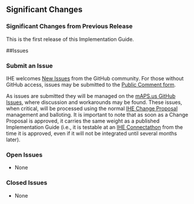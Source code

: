 
## Significant Changes

### Significant Changes from Previous Release

This is the first release of this Implementation Guide.

##Issues

### Submit an Issue
IHE welcomes [New Issues](https://github.com/IHE/PCC.mAPS.us/issues/new/choose) from the GitHub community. 
For those without GitHub access, issues may be submitted to the [Public Comment form](https://www.ihe.net/PCC_Public_Comments/).

As issues are submitted they will be managed on the [mAPS.us GitHub Issues](https://github.com/IHE/PCC.mAPS.us/issues), where discussion and workarounds may be found. These issues, when critical, will be processed using the normal [IHE Change Proposal](https://wiki.ihe.net/index.php/Category:CPs) management and balloting. It is important to note that as soon as a Change Proposal is approved, it carries the same weight as a published Implementation Guide (i.e., it is testable at an [IHE Connectathon](https://www.ihe.net/participate/connectathon/) from the time it is approved, even if it will not be integrated until several months later).

### Open Issues

- None

### Closed Issues

- None

